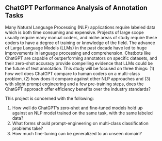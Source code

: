 ## ChatGPT Performance Analysis of Annotation Tasks

Many Natural Language Processing (NLP) applications require labeled data which is both time consuming and expensive. Projects of large scope usually require many manual coders, and niche areas of study require these coders to have a degree of training or knowledge of the field. The advance of Large Language Models (LLMs) in the past decade have led to huge improvements in language processing and comprehension. Chatbots like ChatGPT are capable of outperforming annotators on specific datasets, and their zero-shot accuracy provide compelling evidence that LLMs could be the future of text annotation. This study will be focused on three things: (1) how well does ChatGPT compare to human coders on a multi-class problem, (2) how does it compare against other NLP approaches and (3) with slight prompt engineering and a few pre-training steps, does the ChatGPT approach offer efficiency benefits over the industry standards? 

This project is concerned with the following: 
1. How well do ChatGPT’s zero-shot and fine-tuned models hold up against an NLP model trained on the same task, with the same labeled data? 
2. What forms should prompt-engineering on multi-class classification problems take? 
3. How much fine-tuning can be generalized to an unseen domain?
